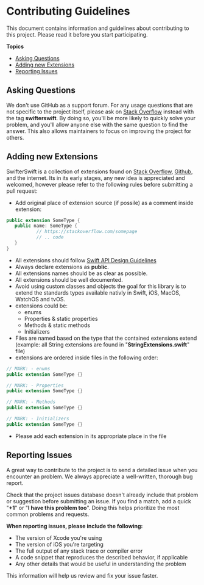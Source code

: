 # Contributing Guidelines

This document contains information and guidelines about contributing to this project. Please read it before you start participating.

**Topics**

* [Asking Questions](#asking-questions)
* [Adding new Extensions](#adding-new-extensions)
* [Reporting Issues](#reporting-issues)


## Asking Questions
We don't use GitHub as a support forum.
For any usage questions that are not specific to the project itself, please ask on [Stack Overflow](https://stackoverflow.com) instead with the tag **swifterswift**.
By doing so, you'll be more likely to quickly solve your problem, and you'll allow anyone else with the same question to find the answer.
This also allows maintainers to focus on improving the project for others.


## Adding new Extensions
SwifterSwift is a collection of extensions found on [Stack Overflow](https://stackoverflow.com), [Github](https://github.com), and the internet.
Its in its early stages, any new idea is appreciated and welcomed, however please refer to the following rules before submitting a pull request:

- Add original place of extension source (if possile) as a comment inside extension:
 ```swift
 public extension SomeType {
	public name: SomeType {
			// https://stackoverflow.com/somepage
			// .. code
 	}
 }
 ```
- All extensions should follow [Swift API Design Guidelines](https://developer.apple.com/videos/play/wwdc2016/403/)
- Always declare extensions as **public**.
- All extensions names should be as clear as possible.
- All extensions should be well documented.
- Avoid using custom classes and objects the goal for this library is to extend the standards types available nativly in Swift, iOS, MacOS, WatchOS and tvOS.
- extensions could be:
 	- enums
	- Properties & static properties
	- Methods & static methods
	- Initializers
- Files are named based on the type that the contained extensions extend (example: all String extensions are found in "**StringExtensions.swift**" file)
- extensions are ordered inside files in the following order:
 ```swift
 // MARK: - enums
 public extension SomeType {}
 
 // MARK: - Properties
 public extension SomeType {}
 
 // MARK: - Methods
 public extension SomeType {}
 
 // MARK: - Initializers
 public extension SomeType {}
 ```
- Please add each extension in its appropriate place in the file

## Reporting Issues
A great way to contribute to the project is to send a detailed issue when you encounter an problem.
We always appreciate a well-written, thorough bug report.

Check that the project issues database doesn't already include that problem or suggestion before submitting an issue.
If you find a match, add a quick "**+1**" or "**I have this problem too**".
Doing this helps prioritize the most common problems and requests.


**When reporting issues, please include the following:**

* The version of Xcode you're using
* The version of iOS you're targeting
* The full output of any stack trace or compiler error
* A code snippet that reproduces the described behavior, if applicable
* Any other details that would be useful in understanding the problem

This information will help us review and fix your issue faster.

